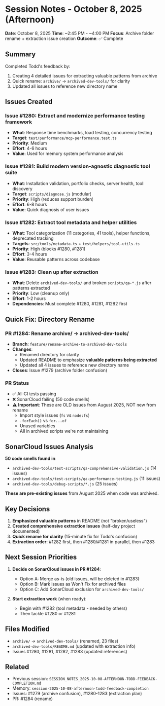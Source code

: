 # Session Notes - October 8, 2025 (Afternoon)

**Date**: October 8, 2025
**Time**: ~2:45 PM - ~4:00 PM
**Focus**: Archive folder rename + extraction issue creation
**Outcome**: ✅ Complete

## Summary

Completed Todd's feedback by:
1. Creating 4 detailed issues for extracting valuable patterns from archive
2. Quick rename: `archive/` → `archived-dev-tools/` for clarity
3. Updated all issues to reference new directory name

## Issues Created

### Issue #1280: Extract and modernize performance testing framework
- **What**: Response time benchmarks, load testing, concurrency testing
- **Target**: `test/performance/mcp-performance.test.ts`
- **Priority**: Medium
- **Effort**: 4-6 hours
- **Value**: Used for memory system performance analysis

### Issue #1281: Build modern version-agnostic diagnostic tool suite
- **What**: Installation validation, portfolio checks, server health, tool discovery
- **Target**: `scripts/diagnose.js` (modular)
- **Priority**: High (reduces support burden)
- **Effort**: 6-8 hours
- **Value**: Quick diagnosis of user issues

### Issue #1282: Extract tool metadata and helper utilities
- **What**: Tool categorization (11 categories, 41 tools), helper functions, deprecated tracking
- **Targets**: `src/tools/metadata.ts` + `test/helpers/tool-utils.ts`
- **Priority**: High (blocks #1280, #1281)
- **Effort**: 3-4 hours
- **Value**: Reusable patterns across codebase

### Issue #1283: Clean up after extraction
- **What**: Delete `archived-dev-tools/` and broken `scripts/qa-*.js` after patterns extracted
- **Priority**: Low (cleanup only)
- **Effort**: 1-2 hours
- **Dependencies**: Must complete #1280, #1281, #1282 first

## Quick Fix: Directory Rename

### PR #1284: Rename archive/ → archived-dev-tools/
- **Branch**: `feature/rename-archive-to-archived-dev-tools`
- **Changes**:
  - Renamed directory for clarity
  - Updated README to emphasize **valuable patterns being extracted**
  - Updated all 4 issues to reference new directory name
- **Closes**: Issue #1279 (archive folder confusion)

### PR Status
- ✅ All CI tests passing
- ❌ SonarCloud failing (50 code smells)
- ⚠️ **Important**: These are OLD issues from August 2025, NOT new from rename
  - Import style issues (`fs` vs `node:fs`)
  - `.forEach()` vs `for...of`
  - Unused variables
  - All in archived scripts we're not maintaining

## SonarCloud Issues Analysis

**50 code smells found in**:
- `archived-dev-tools/test-scripts/qa-comprehensive-validation.js` (14 issues)
- `archived-dev-tools/test-scripts/qa-performance-testing.js` (11 issues)
- `archived-dev-tools/debug-scripts/*.js` (25 issues)

**These are pre-existing issues** from August 2025 when code was archived.

## Key Decisions

1. **Emphasized valuable patterns** in README (not "broken/useless")
2. **Created comprehensive extraction issues** (half-day project documented)
3. **Quick rename for clarity** (15-minute fix for Todd's confusion)
4. **Extraction order**: #1282 first, then #1280/#1281 in parallel, then #1283

## Next Session Priorities

1. **Decide on SonarCloud issues in PR #1284**:
   - Option A: Merge as-is (old issues, will be deleted in #1283)
   - Option B: Mark issues as Won't Fix for archived files
   - Option C: Add SonarCloud exclusion for `archived-dev-tools/`

2. **Start extraction work** (when ready):
   - Begin with #1282 (tool metadata - needed by others)
   - Then tackle #1280 or #1281

## Files Modified

- `archive/` → `archived-dev-tools/` (renamed, 23 files)
- `archived-dev-tools/README.md` (updated with extraction info)
- Issues #1280, #1281, #1282, #1283 (updated references)

## Related

- Previous session: `SESSION_NOTES_2025-10-08-AFTERNOON-TODD-FEEDBACK-COMPLETION.md`
- Memory: `session-2025-10-08-afternoon-todd-feedback-completion`
- Issues: #1279 (archive confusion), #1280-1283 (extraction plan)
- PR: #1284 (rename)

